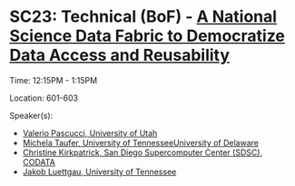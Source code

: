 # SC23: Technical (BoF) - [A National Science Data Fabric to Democratize Data Access and Reusability](https://sc23.conference-program.com/presentation/?id=bof188&sess=sess413)

Time: 12:15PM - 1:15PM

Location: 601-603

Speaker(s):
- [Valerio Pascucci, University of Utah](https://sc23.conference-program.com/presenter/?uid=578943)
- [Michela Taufer, University of TennesseeUniversity of Delaware](https://sc23.conference-program.com/presenter/?uid=799143)
- [Christine Kirkpatrick, San Diego Supercomputer Center (SDSC), CODATA](https://sc23.conference-program.com/presenter/?uid=589173)
- [Jakob Luettgau, University of Tennessee](https://sc23.conference-program.com/presenter/?uid=545073)

